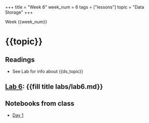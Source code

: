 +++
title = "Week 6"
week_num = 6
tags = ["lessons"]
topic = "Data Storage"
+++

Week {{week_num}}
# {{topic}}

## Readings
- See Lab for info about {{ds_topic}}

## [Lab 6](../../labs/lab6/): {{fill title labs/lab6.md}}

## Notebooks from class
- [Day 1](https://psuastro416.github.io/Spring2025/tutorials/week6/)

